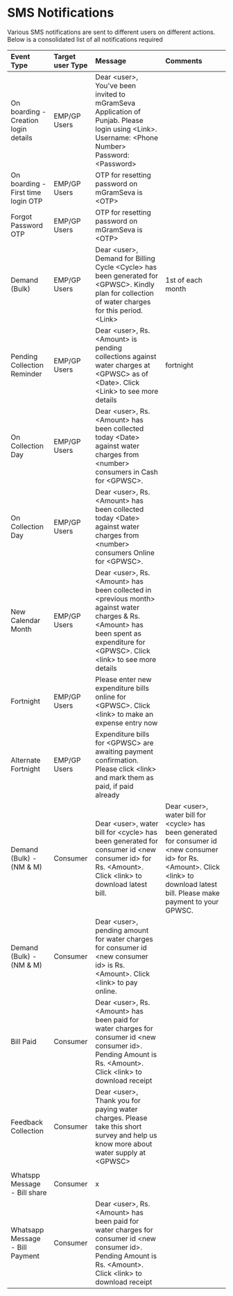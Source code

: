 # SMS Notifications

Various SMS notifications are sent to different users on different actions. Below is a consolidated list of all notifications required

| Event Type | Target user Type | Message | Comments |
| :--- | :--- | :--- | :--- |
| On boarding - Creation login details | EMP/GP Users | Dear &lt;user&gt;, You've been invited to mGramSeva Application of Punjab. Please login using &lt;Link&gt;. Username: &lt;Phone Number&gt; Password: &lt;Password&gt; |  |
| On boarding - First time login OTP | EMP/GP Users | OTP for resetting password on mGramSeva is &lt;OTP&gt; |  |
| Forgot Password OTP | EMP/GP Users | OTP for resetting password on mGramSeva is &lt;OTP&gt; |  |
| Demand \(Bulk\) | EMP/GP Users | Dear &lt;user&gt;, Demand for Billing Cycle &lt;Cycle&gt; has been generated for &lt;GPWSC&gt;. Kindly plan for collection of water charges for this period. &lt;Link&gt; | 1st of each month |
| Pending Collection Reminder | EMP/GP Users | Dear &lt;user&gt;, Rs. &lt;Amount&gt; is pending collections against water charges at &lt;GPWSC&gt; as of &lt;Date&gt;. Click &lt;Link&gt; to see more details | fortnight |
| On Collection Day | EMP/GP Users | Dear &lt;user&gt;, Rs. &lt;Amount&gt; has been collected today &lt;Date&gt; against water charges from &lt;number&gt; consumers in Cash for &lt;GPWSC&gt;. |  |
| On Collection Day | EMP/GP Users | Dear &lt;user&gt;, Rs. &lt;Amount&gt; has been collected today &lt;Date&gt; against water charges from &lt;number&gt; consumers Online for &lt;GPWSC&gt;. |  |
| New Calendar Month | EMP/GP Users | Dear &lt;user&gt;, Rs. &lt;Amount&gt; has been collected in &lt;previous month&gt; against water charges & Rs. &lt;Amount&gt; has been spent as expenditure for &lt;GPWSC&gt;. Click &lt;link&gt; to see more details |  |
| Fortnight | EMP/GP Users | Please enter new expenditure bills online for &lt;GPWSC&gt;. Click &lt;link&gt; to make an expense entry now |  |
| Alternate Fortnight | EMP/GP Users | Expenditure bills for &lt;GPWSC&gt; are awaiting payment confirmation. Please click &lt;link&gt; and mark them as paid, if paid already |  |
| Demand \(Bulk\) - \(NM & M\) | Consumer | Dear &lt;user&gt;, water bill for &lt;cycle&gt; has been generated for consumer id &lt;new consumer id&gt; for Rs. &lt;Amount&gt;. Click &lt;link&gt; to download latest bill. | Dear &lt;user&gt;, water bill for &lt;cycle&gt; has been generated for consumer id &lt;new consumer id&gt; for Rs. &lt;Amount&gt;. Click &lt;link&gt; to download latest bill. Please make payment to your GPWSC. |
| Demand \(Bulk\) - \(NM & M\) | Consumer | Dear &lt;user&gt;, pending amount for water charges for consumer id &lt;new consumer id&gt; is Rs. &lt;Amount&gt;. Click &lt;link&gt; to pay online. |  |
| Bill Paid | Consumer | Dear &lt;user&gt;, Rs. &lt;Amount&gt; has been paid for water charges for consumer id &lt;new consumer id&gt;. Pending Amount is Rs. &lt;Amount&gt;. Click &lt;link&gt; to download receipt |  |
| Feedback Collection | Consumer | Dear &lt;user&gt;, Thank you for paying water charges. Please take this short survey and help us know more about water supply at &lt;GPWSC&gt; |  |
|  |  |  |  |
| Whatspp Message - Bill share | Consumer | x |  |
| Whatsapp Message - Bill Payment | Consumer | Dear &lt;user&gt;, Rs. &lt;Amount&gt; has been paid for water charges for consumer id &lt;new consumer id&gt;. Pending Amount is Rs. &lt;Amount&gt;. Click &lt;link&gt; to download receipt |  |

